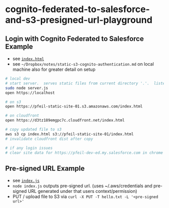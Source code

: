 # cognito-federated-to-salesforce-and-s3-presigned-url-playground

## Login with Cognito Federated to Salesforce Example

* see [`index.html`](index.html)
* see `~/Dropbox/notes/static-s3-cognito-authentication.md` on local machine also for greater detail on setup

```sh
# local dev
# start server.  serves static files from current directory '.'.  listens on ssl 443
sudo node server.js
open https://localhost

# on s3
open https://pfeil-static-site-01.s3.amazonaws.com/index.html

# on cloudfront
open https://d3tz189emgpc7c.cloudfront.net/index.html

# copy updated file to s3
aws s3 cp index.html s3://pfeil-static-site-01/index.html
# invalidate cloudfront dist after copy

# if any login issues
# clear site data for https://pfeil-dev-ed.my.salesforce.com in chrome dev tools
```

## Pre-signed URL Example

* see [`index.js`](index.js)
* `node index.js` outputs pre-signed url. (uses ~/.aws/credentials and pre-signed URL generated under that users context/permission)
* PUT / upload file to S3 via `curl -X PUT -T hello.txt -L '<pre-signed url>'`


